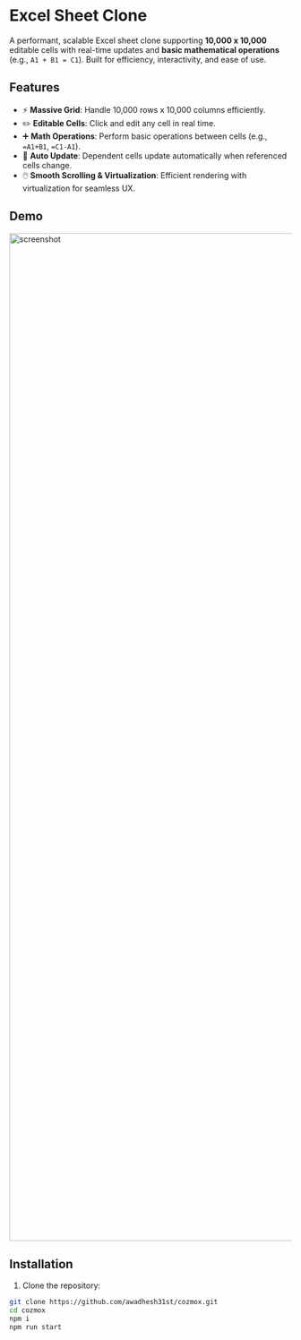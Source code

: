 # Excel Sheet Clone

A performant, scalable Excel sheet clone supporting **10,000 x 10,000** editable cells with real-time updates and **basic mathematical operations** (e.g., `A1 + B1 = C1`). Built for efficiency, interactivity, and ease of use.

## Features

- ⚡ **Massive Grid**: Handle 10,000 rows x 10,000 columns efficiently.
- ✏️ **Editable Cells**: Click and edit any cell in real time.
- ➕ **Math Operations**: Perform basic operations between cells (e.g., `=A1+B1`, `=C1-A1`).
- 🔄 **Auto Update**: Dependent cells update automatically when referenced cells change.
- 🖱️ **Smooth Scrolling & Virtualization**: Efficient rendering with virtualization for seamless UX.

## Demo

<img width="1800" alt="screenshot" src="https://github.com/user-attachments/assets/3bc64262-da3e-410c-a66e-408a6623e8ad" />


## Installation

1. Clone the repository:

```bash
git clone https://github.com/awadhesh31st/cozmox.git
cd cozmox
npm i
npm run start
